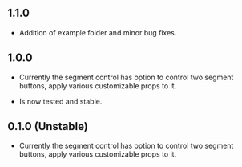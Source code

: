 ## 1.1.0

- Addition of example folder and minor bug fixes.

## 1.0.0

- Currently the segment control has option to control two segment buttons, apply various customizable props to it.

- Is now tested and stable.

## 0.1.0 (Unstable)

- Currently the segment control has option to control two segment buttons, apply various customizable props to it.
